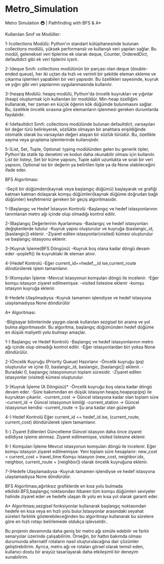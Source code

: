 # Metro_Simulation
 Metro Simulation 🚇 | Pathfinding with BFS & A*

Kullanılan Sınıf ve Modüller:


1-)collections Modülü: Python'ın standart kütüphanesinde bulunan collections modülü, yüksek performanslı ve kullanışlı veri yapıları sağlar. Bu modül, geleneksel veri tiplerine ek olarak deque, Counter, OrderedDict, defaultdict gibi ek veri tiplerini içerir. ​

2-)deque Sınıfı: collections modülünün bir parçası olan deque (double-ended queue), her iki uçtan da hızlı ve verimli bir şekilde eleman ekleme ve çıkarma işlemleri yapabilen bir veri yapısıdır. Bu özellikleri sayesinde, kuyruk ve yığın gibi veri yapılarının uygulanmasında kullanılır. ​

3-)heapq Modülü: heapq modülü, Python'da öncelik kuyrukları ve yığınlar (heap) oluşturmak için kullanılan bir modüldür. Min-heap özelliğini kullanarak, her zaman en küçük öğenin kök düğümde bulunmasını sağlar. Bu, özellikle öncelik sırasına göre elemanların işlenmesi gereken durumlarda faydalıdır. ​

4-)defaultdict Sınıfı: collections modülünde bulunan defaultdict, varsayılan bir değer türü belirleyerek, sözlükte olmayan bir anahtara erişildiğinde otomatik olarak bu varsayılan değeri atayan bir sözlük türüdür. Bu, özellikle sayma veya gruplama işlemlerinde kullanışlıdır. ​


5-)List, Set, Tuple, Optional: typing modülünden gelen bu generik tipler, Python'da statik tip denetimi ve kodun daha okunabilir olması için kullanılır. List bir listeyi, Set bir küme yapısını, Tuple sabit uzunlukta ve sıralı bir veri yapısını, Optional ise bir değerin ya belirtilen tipte ya da None olabileceğini ifade eder.
 
 BFS Algoritması:
 
  -Seçili bir düğümden(kaynak veya başlangıç düğümü) başlayarak ve grafiği katman katman dolaşarak komşu düğümleri(kaynak düğüme doğrudan bağlı düğümler) keşfetmeniz gereken bir geçiş algoritmasıdır.

  
  1-)Başlangıç ve Hedef İstasyon Kontrolü
  -Başlangıç ve hedef istasyonlarının tanımlanan metro ağı içinde olup olmadığı kontrol edilir.

  

  2-)Başlangıç Değerlerinin Ayarlanması
  -Baslangıç ve hedef istasyonları değişkenlerde tutulur
  -Kuyruk yapısı oluşturulur ve kuyruğa (baslangic_id, [baslangic]) eklenir.
  -Ziyaret edilen istasyonlar(visited) kümesi oluşturulur ve başlangıç istasyonu eklenir.

  

  3-)Kuyruk İşleme(BFS Döngüsü)
  -Kuyruk boş olana kadar döngü devam eder
  -popleft() ile kuyruktaki ilk eleman alınır.

  4-)Hedef Kontrolü
  -Eğer current_id==hedef__id ise,current_route döndürülerek işlem tamamlanır.


  5-)Komşuları İşleme
  -Mevcut istasyonun komşuları döngü ile incelenir.
  -Eğer komşu istasyon ziyaret edilmemişse:
     -visited listesine eklenir
     -komşu istasyon kuyruğa eklenir.
     
     
   6-Hedefe Ulaşılmadıysa
   -Kuyruk tamamen işlendiyse ve hedef istasyona ulaşılamadıysa None döndürülür
   

 A* Algoritması:
 
 -​Bilgisayar bilimlerinde yaygın olarak kullanılan sezgisel bir arama ve yol bulma algoritmasıdır. Bu algoritma, başlangıç düğümünden hedef düğüme en düşük maliyetli yolu bulmayı amaçlar.

 
1-) Başlangıç ve Hedef Kontrolü
-Başlangıç ve hedef istasyonlarının metro ağı içinde olup olmadığı kontrol edilir.
-Eğer istasyonlardan biri yoksa None döndürülür.


2️-)Öncelik Kuyruğu (Priority Queue) Hazırlanır
-Öncelik kuyruğu (pq) oluşturulur ve içine (0, baslangic_id, baslangic, [baslangic]) eklenir.
-Buradaki 0, başlangıç istasyonunun toplam süresidir.
-Ziyaret edilen istasyonlar (visited) kümesi oluşturulur.


3️-)Kuyruk İşleme (A Döngüsü)*
-Öncelik kuyruğu boş olana kadar döngü devam eder.
-Süre bakımından en düşük istasyon heapq.heappop(pq) ile kuyruktan çıkarılır.
-current_cost → Güncel istasyona kadar olan toplam süre
-current_id → Güncel istasyonun kimliği
-current_station → Güncel istasyonun kendisi
-current_route → Şu ana kadar olan güzergah


4-) Hedef Kontrolü
Eğer current_id == hedef_id ise, (current_route, current_cost) döndürülerek işlem tamamlanır.

5️-) Ziyaret Edilenleri Güncelleme
Güncel istasyon daha önce ziyaret edildiyse işleme alınmaz.
Ziyaret edilmemişse, visited listesine eklenir.

6-) Komşuları İşleme
Mevcut istasyonun komşuları döngü ile incelenir.
Eğer komşu istasyon ziyaret edilmemişse:
Yeni toplam süre hesaplanır: new_cost = current_cost + travel_time
Komşu istasyon (new_cost, neighbor.idx, neighbor, current_route + [neighbor]) olarak öncelik kuyruğuna eklenir.

7️-)Hedefe Ulaşılamadıysa
-Kuyruk tamamen işlendiyse ve hedef istasyona ulaşılamadıysa None döndürülür.

BFS Algoritması,ağırlıksız grafiklerde en kısa yolu bulmada etkilidir.BFS,başlangıç noktasından itibaren tüm komşu düğümleri seviyeler halinde ziyaret eder ve hedefe ulaşan ilk yolu en kısa yol olarak garanti eder.

A* Algoritması,sezgisel fonksiyonlar kullanarak başlangıç noktasından hedefe en kısa veya en hızlı yolu bulur.İstasyonlar arasındaki seyahat süreleri farklılık gösterebileceğinden bu algoritmayı kullanarak bu sürelere göre en hızlı rotayı belirlemede oldukça işlevseldir..

Bu projenin devamında daha geniş bir metro ağı simüle edebilir ve farklı senaryolar üzerinde çalışabilirim. Örneğin, bir hattın bakımda olması durumunda alternatif rotaların nasıl oluşturulacağına dair çözümler geliştirebilirim. Ayrıca, metro ağı ve rotaları görsel olarak temsil eden, kullanıcı dostu bir arayüz tasarlayarak daha etkileşimli bir deneyim sunabilirim.
   
  
   
   
  

 
 
